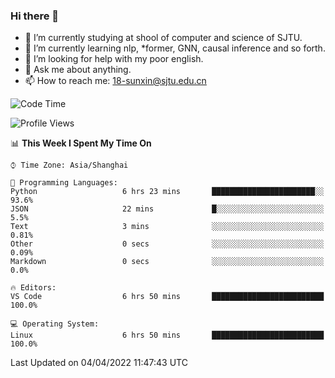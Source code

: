 ### Hi there 👋

<!--
**sunxin000/sunxin000** is a ✨ _special_ ✨ repository because its `README.md` (this file) appears on your GitHub profile.

Here are some ideas to get you started:

- 🔭 I’m currently working on ...
- 🌱 I’m currently learning ...
- 👯 I’m looking to collaborate on ...
- 🤔 I’m looking for help with ...
- 💬 Ask me about ...
- 📫 How to reach me: ...
- 😄 Pronouns: ...
- ⚡ Fun fact: ...
-->
- 🏫 I’m currently studying at shool of computer and science of SJTU.
- 🌱 I’m currently learning nlp, \*former, GNN, causal inference and so forth.
- 🤔 I’m looking for help with my poor english.
- 💬 Ask me about anything.
- 📫 How to reach me: 18-sunxin@sjtu.edu.cn
<!--START_SECTION:waka-->
![Code Time](http://img.shields.io/badge/Code%20Time-133%20hrs%204%20mins-blue)

![Profile Views](http://img.shields.io/badge/Profile%20Views-10-blue)

📊 **This Week I Spent My Time On** 

```text
⌚︎ Time Zone: Asia/Shanghai

💬 Programming Languages: 
Python                   6 hrs 23 mins       ███████████████████████░░   93.6% 
JSON                     22 mins             █░░░░░░░░░░░░░░░░░░░░░░░░   5.5% 
Text                     3 mins              ░░░░░░░░░░░░░░░░░░░░░░░░░   0.81% 
Other                    0 secs              ░░░░░░░░░░░░░░░░░░░░░░░░░   0.09% 
Markdown                 0 secs              ░░░░░░░░░░░░░░░░░░░░░░░░░   0.0%

🔥 Editors: 
VS Code                  6 hrs 50 mins       █████████████████████████   100.0%

💻 Operating System: 
Linux                    6 hrs 50 mins       █████████████████████████   100.0%

```


 Last Updated on 04/04/2022 11:47:43 UTC
<!--END_SECTION:waka-->
